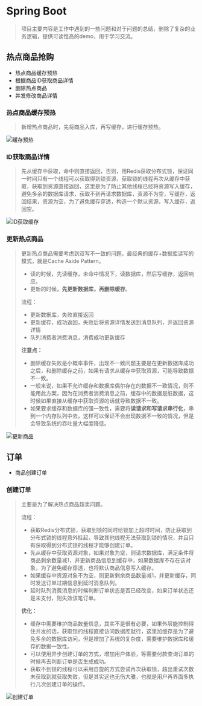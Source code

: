 # Spring Boot

> 项目主要内容是工作中遇到的一些问题和对于问题的总结，删除了复杂的业务逻辑，提供可读性高的demo，用于学习交流。  

## 热点商品抢购

- 热点商品缓存预热
- 根据商品ID获取商品详情
- 删除热点商品
- 并发修改商品详情  

### 热点商品缓存预热

> 新增热点商品时，先将商品入库，再写缓存，进行缓存预热。 

![缓存预热](https://github.com/oub9527/springboot/blob/master/src/main/resources/images/缓存预热.png)

### ID获取商品详情

> 先从缓存中获取，命中则直接返回，否则，用Redis获取分布式锁，保证同一时间只有一个线程可以获取得到锁资源，获取锁的线程再次从缓存中获取，获取到资源直接返回，这里是为了防止其他线程已经将资源写入缓存，避免多余的数据库请求，获取不到再请求数据库，资源不为空，写缓存，返回结果，资源为空，为了避免缓存穿透，构造一个默认资源，写入缓存，返回空。

![ID获取缓存](https://github.com/oub9527/springboot/blob/master/src/main/resources/images/ID获取缓存.png)

### 更新热点商品

> 更新热点商品需要考虑到双写不一致的问题。最经典的缓存+数据库读写的模式，就是Cache Aside Pattern。
>
> - 读的时候，先读缓存，未命中情况下，读数据库，然后写缓存，返回响应。
> - 更新的时候，**先更新数据库，再删除缓存**。  
>
> 流程：
>
> - 更新数据库，失败直接返回
> - 更新缓存，成功返回，失败后将资源详情发送到消息队列，并返回资源详情
> - 队列消费者消费消息，消费成功更新缓存
>
> **注意点：**
>
> - 删除缓存失败是小概率事件，出现不一致问题主要是在更新数据库成功之后，和删除缓存之前，如果有请求从缓存中获取资源，可能导致数据不一致。
> - 一般来说，如果不允许缓存和数据库偶尔存在的数据不一致情况，则不能用此方案，因为在消费者消费消息之前，缓存中的数据是脏数据，这时候如果直接从缓存中获取资源的话就导致数据不一致。
> - 如果要求缓存和数据库的强一致性，需要将**读请求和写请求串行化**，串到一个内存队列中去，这样可以保证不会出现数据不一致的情况，但是会导致系统的吞吐量大幅度降低。

![更新商品](https://github.com/oub9527/springboot/blob/master/src/main/resources/images/更新商品.png)

## 订单

- 商品创建订单

### 创建订单

> 主要是为了解决热点商品超卖问题。
>
> 流程：
>
> - 获取Redis分布式锁，获取到锁的同时给锁加上超时时间，防止获取到分布式锁的线程意外挂起，导致其他线程无法获取到锁的情况，并且只有获取得到分布式锁的线程才能够创建订单。
> - 先从缓存中获取资源对象，如果对象为空，则请求数据库，满足条件将商品剩余数量减1，并更新商品信息到缓存中，如果数据库不存在该对象，为了避免缓存穿透，也将默认商品信息写入缓存。
> - 如果缓存中资源对象不为空，则更新剩余商品数量减1，并更新缓存，同时发送订单过期信息到延时消息队列。
> - 延时队列消费消息的时候判断订单状态是否已经改变，如果订单状态还是未支付，则失效该笔订单。
>
> **优化：**
>
> - 缓存中需要维护商品数量信息，其实不是很有必要，如果外层能控制得住并发的话，获取锁的线程直接访问数据库就行，这里加缓存是为了避免多余的数据库访问，但是增加了系统的复杂度，需要维护数据库和缓存的数据一致性。
> - 可以使用异步创建订单的方式，增加用户体验，等需要付款查询订单的时候再去判断订单是否生成成功。
> - 获取不到锁的线程可以采用自旋的方式尝试再次获取锁，超出重试次数未获取到就获取失败，但是其实这也无伤大雅，也就是用户再界面多执行几次创建订单的操作。

![创建订单](https://github.com/oub9527/springboot/blob/master/src/main/resources/images/创建订单.png)